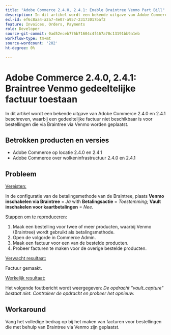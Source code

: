 ```yaml
---
title: "Adobe Commerce 2.4.0, 2.4.1: Enable Braintree Venmo Part Bill"
description: In dit artikel wordt een bekende uitgave van Adobe Commerce 2.4.0 en 2.4.1 beschreven, waarbij een gedeeltelijke factuur niet beschikbaar is voor bestellingen die via Braintree via Venmo worden geplaatst.
exl-id: ef6c8aa4-a2a7-4e07-a957-23173017baf2
feature: Invoices, Orders, Payments
role: Developer
source-git-commit: 0ad52eceb776b71604c4f467a70c13191bb9a1eb
workflow-type: tm+mt
source-wordcount: '202'
ht-degree: 0%

---
```


# Adobe Commerce 2.4.0, 2.4.1: Braintree Venmo gedeeltelijke factuur toestaan

In dit artikel wordt een bekende uitgave van Adobe Commerce 2.4.0 en 2.4.1 beschreven, waarbij een gedeeltelijke factuur niet beschikbaar is voor bestellingen die via Braintree via Venmo worden geplaatst.

## Betrokken producten en versies

* Adobe Commerce op locatie 2.4.0 en 2.4.1
* Adobe Commerce over wolkeninfrastructuur 2.4.0 en 2.4.1

## Probleem

<u>Vereisten:</u>

In de configuratie van de betalingsmethode van de Braintree, plaats **Venmo inschakelen via Braintree** = *Ja* with **Betalingsactie** = *Toestemming*; **Vault inschakelen voor kaartbetalingen** = *Nee*.

<u>Stappen om te reproduceren:</u>

1. Maak een bestelling voor twee of meer producten, waarbij Venmo (Braintree) wordt gebruikt als betalingsmethode.
1. Open de volgorde in Commerce Admin.
1. Maak een factuur voor een van de bestelde producten.
1. Probeer facturen te maken voor de overige bestelde producten.

<u>Verwacht resultaat:</u>

Factuur gemaakt.

<u>Werkelijk resultaat:</u>

Het volgende foutbericht wordt weergegeven: *De opdracht &quot;vault\_capture&quot; bestaat niet. Controleer de opdracht en probeer het opnieuw.*

## Workaround

Vang het volledige bedrag op bij het maken van facturen voor bestellingen die met behulp van Braintree via Venmo zijn geplaatst.
